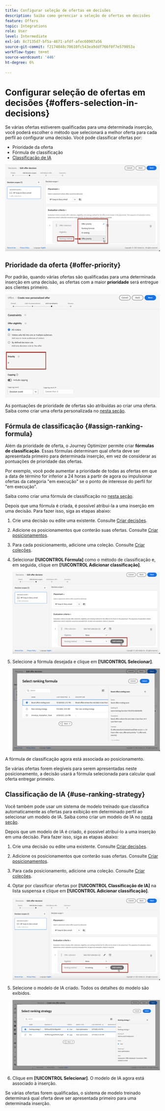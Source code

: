 ```yaml
---
title: Configurar seleção de ofertas em decisões
description: Saiba como gerenciar a seleção de ofertas em decisões
feature: Offers
topic: Integrations
role: User
level: Intermediate
exl-id: 8c7135d7-bf5a-4671-afdf-afec60907a56
source-git-commit: f2174848c70610fc543ea9ddf766f0f7e579053a
workflow-type: tm+mt
source-wordcount: '446'
ht-degree: 6%

---
```


# Configurar seleção de ofertas em decisões {#offers-selection-in-decisions}

Se várias ofertas estiverem qualificadas para uma determinada inserção, você poderá escolher o método que selecionará a melhor oferta para cada perfil ao configurar uma decisão. Você pode classificar ofertas por:
* Prioridade da oferta
* Fórmula de classificação
* [Classificação de IA](#use-ranking-strategy)

![](../assets/offer-rank-by.png)

## Prioridade da oferta {#offer-priority}

Por padrão, quando várias ofertas são qualificadas para uma determinada inserção em uma decisão, as ofertas com a maior **prioridade** será entregue aos clientes primeiro.

![](../assets/offer-priority.png)

As pontuações de prioridade de ofertas são atribuídas ao criar uma oferta. Saiba como criar uma oferta personalizada no [nesta seção](../offer-library/creating-personalized-offers.md).

## Fórmula de classificação {#assign-ranking-formula}

Além da prioridade de oferta, o Journey Optimizer permite criar **fórmulas de classificação**. Essas fórmulas determinam qual oferta deve ser apresentada primeiro para determinada inserção, em vez de considerar as pontuações de prioridade das ofertas.

Por exemplo, você pode aumentar a prioridade de todas as ofertas em que a data de término for inferior a 24 horas a partir de agora ou impulsionar ofertas da categoria &quot;em execução&quot; se o ponto de interesse do perfil for &quot;em execução&quot;.

Saiba como criar uma fórmula de classificação no [nesta seção](../ranking/create-ranking-formulas.md).

Depois que uma fórmula é criada, é possível atribuí-la a uma inserção em uma decisão. Para fazer isso, siga as etapas abaixo:

1. Crie uma decisão ou edite uma existente. Consulte [Criar decisões](../offer-activities/create-offer-activities.md).

1. Adicione os posicionamentos que conterão suas ofertas. Consulte [Criar posicionamentos](../offer-library/creating-placements.md).

1. Para cada posicionamento, adicione uma coleção. Consulte [Criar coleções](../offer-library/creating-collections.md).

1. Selecionar **[!UICONTROL Fórmula]** como o método de classificação e, em seguida, clique em **[!UICONTROL Adicionar classificação]**.

   ![](../assets/offer-activity-ranking.png)

1. Selecione a fórmula desejada e clique em **[!UICONTROL Selecionar]**.

   ![](../assets/ranking-selection.png)

A fórmula de classificação agora está associada ao posicionamento.

Se várias ofertas forem elegíveis para serem apresentadas neste posicionamento, a decisão usará a fórmula selecionada para calcular qual oferta entregar primeiro.

## Classificação de IA {#use-ranking-strategy}

<!--If you are an [Adobe Experience Platform](https://experienceleague.adobe.com/docs/experience-platform/landing/home.html){target="_blank"} user leveraging the **Offer Decisioning** application service,-->

Você também pode usar um sistema de modelo treinado que classifica automaticamente as ofertas para exibição em determinado perfil ao selecionar um modelo de IA. Saiba como criar um modelo de IA no [nesta seção](../ranking/create-ranking-strategies.md).

Depois que um modelo de IA é criado, é possível atribuí-lo a uma inserção em uma decisão. Para fazer isso, siga as etapas abaixo:

1. Crie uma decisão ou edite uma existente. Consulte [Criar decisões](../offer-activities/create-offer-activities.md).

1. Adicione os posicionamentos que conterão suas ofertas. Consulte [Criar posicionamentos](../offer-library/creating-placements.md).

1. Para cada posicionamento, adicione uma coleção. Consulte [Criar coleções](../offer-library/creating-collections.md).

1. Optar por classificar ofertas por **[!UICONTROL Classificação de IA]** na lista suspensa e clique em **[!UICONTROL Adicionar classificação]**.

   ![](../assets/ranking-selection-ai-ranking.png)

1. Selecione o modelo de IA criado. Todos os detalhes do modelo são exibidos.

   ![](../assets/ranking-selection-ai-ranking-selected.png)

1. Clique em **[!UICONTROL Selecionar]**. O modelo de IA agora está associado à inserção.

Se várias ofertas forem qualificadas, o sistema de modelo treinado determinará qual oferta deve ser apresentada primeiro para uma determinada inserção.

